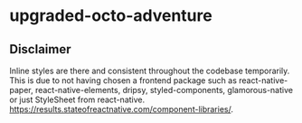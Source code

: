# upgraded-octo-adventure

## Disclaimer
Inline styles are there and consistent throughout the codebase temporarily. This is due to not having chosen a frontend package such as react-native-paper, react-native-elements, dripsy, styled-components, glamorous-native or just StyleSheet from react-native. https://results.stateofreactnative.com/component-libraries/.
